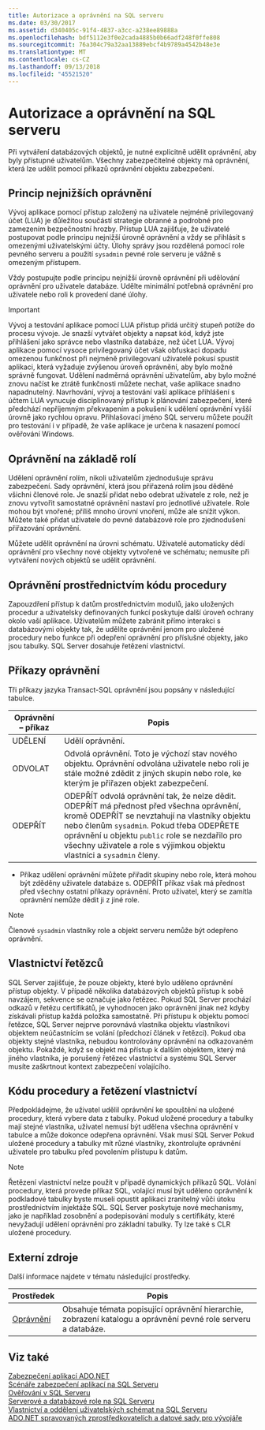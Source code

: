 ```yaml
---
title: Autorizace a oprávnění na SQL serveru
ms.date: 03/30/2017
ms.assetid: d340405c-91f4-4837-a3cc-a238ee89888a
ms.openlocfilehash: bdf5112e3f0e2cada4885b0b66adf248f0ffe808
ms.sourcegitcommit: 76a304c79a32aa13889ebcf4b9789a4542b48e3e
ms.translationtype: MT
ms.contentlocale: cs-CZ
ms.lasthandoff: 09/13/2018
ms.locfileid: "45521520"
---
```

# <a name="authorization-and-permissions-in-sql-server"></a>Autorizace a oprávnění na SQL serveru
Při vytváření databázových objektů, je nutné explicitně udělit oprávnění, aby byly přístupné uživatelům. Všechny zabezpečitelné objekty má oprávnění, která lze udělit pomocí příkazů oprávnění objektu zabezpečení.  
  
## <a name="the-principle-of-least-privilege"></a>Princip nejnižších oprávnění  
 Vývoj aplikace pomocí přístup založený na uživatele nejméně privilegovaný účet (LUA) je důležitou součástí strategie obranné a podrobné pro zamezením bezpečnostní hrozby. Přístup LUA zajišťuje, že uživatelé postupovat podle principu nejnižší úrovně oprávnění a vždy se přihlásit s omezenými uživatelskými účty. Úlohy správy jsou rozdělená pomocí role pevného serveru a použití `sysadmin` pevné role serveru je vážně s omezeným přístupem.  
  
 Vždy postupujte podle principu nejnižší úrovně oprávnění při udělování oprávnění pro uživatele databáze. Udělte minimální potřebná oprávnění pro uživatele nebo roli k provedení dané úlohy.  
  
> [!IMPORTANT]
>  Vývoj a testování aplikace pomocí LUA přístup přidá určitý stupeň potíže do procesu vývoje. Je snazší vytvářet objekty a napsat kód, když jste přihlášení jako správce nebo vlastníka databáze, než účet LUA. Vývoj aplikace pomocí vysoce privilegovaný účet však obfuskaci dopadu omezenou funkčnost při nejméně privilegovaní uživatelé pokusí spustit aplikaci, která vyžaduje zvýšenou úroveň oprávnění, aby bylo možné správně fungovat. Udělení nadměrná oprávnění uživatelům, aby bylo možné znovu načíst ke ztrátě funkčnosti můžete nechat, vaše aplikace snadno napadnutelný. Navrhování, vývoj a testování vaší aplikace přihlášení s účtem LUA vynucuje disciplinovaný přístup k plánování zabezpečení, které předchází nepříjemným překvapením a pokušení k udělení oprávnění vyšší úrovně jako rychlou opravu. Přihlašovací jméno SQL serveru můžete použít pro testování i v případě, že vaše aplikace je určena k nasazení pomocí ověřování Windows.  
  
## <a name="role-based-permissions"></a>Oprávnění na základě rolí  
 Udělení oprávnění rolím, nikoli uživatelům zjednodušuje správu zabezpečení. Sady oprávnění, která jsou přiřazená rolím jsou děděné všichni členové role. Je snazší přidat nebo odebrat uživatele z role, než je znovu vytvořit samostatné oprávnění nastaví pro jednotlivé uživatele. Role mohou být vnořené; příliš mnoho úrovní vnoření, může ale snížit výkon. Můžete také přidat uživatele do pevné databázové role pro zjednodušení přiřazování oprávnění.  
  
 Můžete udělit oprávnění na úrovni schématu. Uživatelé automaticky dědí oprávnění pro všechny nové objekty vytvořené ve schématu; nemusíte při vytváření nových objektů se udělit oprávnění.  
  
## <a name="permissions-through-procedural-code"></a>Oprávnění prostřednictvím kódu procedury  
 Zapouzdření přístup k datům prostřednictvím modulů, jako uložených procedur a uživatelsky definovaných funkcí poskytuje další úroveň ochrany okolo vaší aplikace. Uživatelům můžete zabránit přímo interakci s databázovými objekty tak, že udělíte oprávnění jenom pro uložené procedury nebo funkce při odepření oprávnění pro příslušné objekty, jako jsou tabulky. SQL Server dosahuje řetězení vlastnictví.  
  
## <a name="permission-statements"></a>Příkazy oprávnění  
 Tři příkazy jazyka Transact-SQL oprávnění jsou popsány v následující tabulce.  
  
|Oprávnění – příkaz|Popis|  
|--------------------------|-----------------|  
|UDĚLENÍ|Udělí oprávnění.|  
|ODVOLAT|Odvolá oprávnění. Toto je výchozí stav nového objektu. Oprávnění odvolána uživatele nebo roli je stále možné zdědit z jiných skupin nebo role, ke kterým je přiřazen objekt zabezpečení.|  
|ODEPŘÍT|ODEPŘÍT odvolá oprávnění tak, že nelze dědit. ODEPŘÍT má přednost před všechna oprávnění, kromě ODEPŘÍT se nevztahují na vlastníky objektu nebo členům `sysadmin`. Pokud třeba ODEPŘETE oprávnění u objektu `public` role se nezdařilo pro všechny uživatele a role s výjimkou objektu vlastníci a `sysadmin` členy.|  
  
-   Příkaz udělení oprávnění můžete přiřadit skupiny nebo role, která mohou být zděděny uživatele databáze s. ODEPŘÍT příkaz však má přednost před všechny ostatní příkazy oprávnění. Proto uživatel, který se zamítla oprávnění nemůže dědit ji z jiné role.  
  
> [!NOTE]
>  Členové `sysadmin` vlastníky role a objekt serveru nemůže být odepřeno oprávnění.  
  
## <a name="ownership-chains"></a>Vlastnictví řetězců  
 SQL Server zajišťuje, že pouze objekty, které bylo uděleno oprávnění přístup objekty. V případě několika databázových objektů přístup k sobě navzájem, sekvence se označuje jako řetězec. Pokud SQL Server prochází odkazů v řetězu certifikátů, je vyhodnocen jako oprávnění jinak než kdyby získávali přístup každá položka samostatně. Při přístupu k objektu pomocí řetězce, SQL Server nejprve porovnává vlastníka objektu vlastníkovi objektem neúčastnícím se volání (předchozí článek v řetězci). Pokud oba objekty stejné vlastníka, nebudou kontrolovány oprávnění na odkazovaném objektu. Pokaždé, když se objekt má přístup k dalším objektem, který má jiného vlastníka, je porušený řetězec vlastnictví a systému SQL Server musíte zaškrtnout kontext zabezpečení volajícího.  
  
## <a name="procedural-code-and-ownership-chaining"></a>Kódu procedury a řetězení vlastnictví  
 Předpokládejme, že uživatel udělil oprávnění ke spouštění na uložené procedury, která vybere data z tabulky. Pokud uložené procedury a tabulky mají stejné vlastníka, uživatel nemusí být udělena všechna oprávnění v tabulce a může dokonce odepřena oprávnění. Však musí SQL Server Pokud uložené procedury a tabulky mít různé vlastníky, zkontrolujte oprávnění uživatele pro tabulku před povolením přístupu k datům.  
  
> [!NOTE]
>  Řetězení vlastnictví nelze použít v případě dynamických příkazů SQL. Volání procedury, která provede příkaz SQL, volající musí být uděleno oprávnění k podkladové tabulky byste museli opustit aplikaci zranitelný vůči útoku prostřednictvím injektáže SQL. SQL Server poskytuje nové mechanismy, jako je například zosobnění a podepisování moduly s certifikáty, které nevyžadují udělení oprávnění pro základní tabulky. Ty lze také s CLR uložené procedury.  
  
## <a name="external-resources"></a>Externí zdroje  
 Další informace najdete v tématu následující prostředky.  
  
|Prostředek|Popis|  
|--------------|-----------------|  
|[Oprávnění](/sql/relational-databases/security/permissions-database-engine)|Obsahuje témata popisující oprávnění hierarchie, zobrazení katalogu a oprávnění pevné role serveru a databáze.|
  
## <a name="see-also"></a>Viz také  
 [Zabezpečení aplikací ADO.NET](../../../../../docs/framework/data/adonet/securing-ado-net-applications.md)  
 [Scénáře zabezpečení aplikací na SQL Serveru](../../../../../docs/framework/data/adonet/sql/application-security-scenarios-in-sql-server.md)  
 [Ověřování v SQL Serveru](../../../../../docs/framework/data/adonet/sql/authentication-in-sql-server.md)  
 [Serverové a databázové role na SQL Serveru](../../../../../docs/framework/data/adonet/sql/server-and-database-roles-in-sql-server.md)  
 [Vlastnictví a oddělení uživatelských schémat na SQL Serveru](../../../../../docs/framework/data/adonet/sql/ownership-and-user-schema-separation-in-sql-server.md)  
 [ADO.NET spravovaných zprostředkovatelích a datové sady pro vývojáře](https://go.microsoft.com/fwlink/?LinkId=217917)
